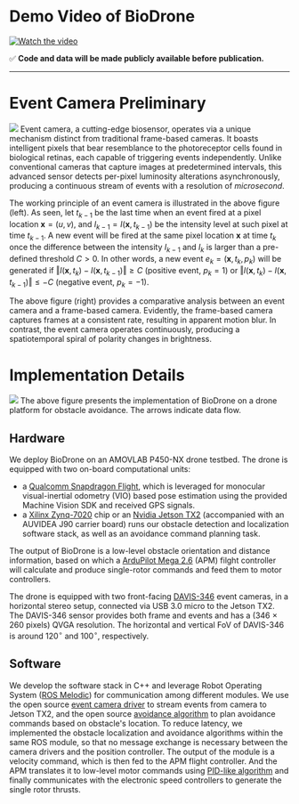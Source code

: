 # Demo Video of BioDrone

[![Watch the video](https://github.com/Event4Drone/BioDrone/blob/main/IMG/teaser.png)](https://youtu.be/Wt1sbAhmx9g)

✅ **Code and data will be made publicly available before publication.**

---
# Event Camera Preliminary
![](https://github.com/Event4Drone/BioDrone/blob/main/IMG/event-principle.png)
Event camera, a cutting-edge biosensor, operates via a unique mechanism distinct from traditional frame-based cameras. It boasts intelligent pixels that bear resemblance to the photoreceptor cells found in biological retinas, each capable of triggering events independently. 
Unlike conventional cameras that capture images at predetermined intervals, this advanced sensor detects per-pixel luminosity alterations asynchronously, producing a continuous stream of events with a resolution of *microsecond*.

The working principle of an event camera is illustrated in the above figure (left). 
As seen, let $t_{k-1}$ be the last time when an event fired at a pixel location $\boldsymbol{x} = (u, v)$, and $I_{k-1} = I(\boldsymbol{x}, t_{k-1})$ be the intensity level at such pixel at time $t_{k-1}$. 
A new event will be fired at the same pixel location $\boldsymbol{x}$ at time $t_k$ once the difference between the intensity $I_{k-1}$ and $I_k$ is larger than a pre-defined threshold $C > 0$. 
In other words, a new event $e_k = (\boldsymbol{x}, t_k, p_k)$ will be generated if $\Vert I(\boldsymbol{x}, t_{k}) - I(\boldsymbol{x}, t_{k-1}) \Vert \ge C$ (positive event, $p_k=1$) or $\Vert I(\boldsymbol{x}, t_{k}) - I(\boldsymbol{x}, t_{k-1}) \Vert \le -C$ (negative event, $p_k=-1$).

The above figure (right) provides a comparative analysis between an event camera and a frame-based camera. Evidently, the frame-based camera captures frames at a consistent rate, resulting in apparent motion blur. In contrast, the event camera operates continuously, producing a spatiotemporal spiral of polarity changes in brightness.



# Implementation Details
![](https://github.com/Event4Drone/BioDrone/blob/main/IMG/implementation.png)
The above figure presents the implementation of BioDrone on a drone platform for obstacle avoidance.
The arrows indicate data flow.

## Hardware

We deploy BioDrone on an AMOVLAB P450-NX drone testbed.
The drone is equipped with two on-board computational units:

* a [Qualcomm Snapdragon Flight](https://developer.qualcomm.com/hardware/qualcomm-flight-rb5), which is leveraged for monocular visual-inertial odometry (VIO) based pose estimation using the provided Machine Vision SDK and received GPS signals.
* a [Xilinx Zynq-7020](https://www.xilinx.com/products/boards-and-kits/1-571ww1.html) chip or an [Nvidia Jetson TX2](https://developer.nvidia.com/embedded/jetson-tx2) (accompanied with an AUVIDEA J90 carrier board) runs our obstacle detection and localization software stack, as well as an avoidance command planning task.

The output of BioDrone is a low-level obstacle orientation and distance information, based on which a [ArduPilot Mega 2.6](https://www.ardupilot.co.uk/) (APM) filght controller will calculate and produce single-rotor commands and feed them to motor controllers.

The drone is equipped with two front-facing [DAVIS-346](https://inivation.com/wp-content/uploads/2019/08/DAVIS346.pdf) event cameras, in a horizontal stereo setup, connected via USB 3.0 micro to the Jetson TX2.
The DAVIS-346 sensor provides both frame and events and has a (346 $\times$ 260 pixels) QVGA resolution.
The horizontal and vertical FoV of DAVIS-346 is around $120^\circ$ and $100^\circ$, respectively.

## Software
We develop the software stack in C++ and leverage Robot Operating System ([ROS Melodic](http://wiki.ros.org/melodic)) for communication among different modules.
We use the open source [event camera driver](https://github.com/uzh-rpg/rpg_dvs_ros) to stream events from camera to Jetson TX2, and the open source [avoidance algorithm](https://github.com/hku-mars/dyn_small_obs_avoidance) to plan avoidance commands based on obstacle's location.
To reduce latency, we implemented the obstacle localization and avoidance algorithms within the same ROS module, so that no message exchange is necessary between the camera drivers and the position controller.
The output of the module is a velocity command, which is then fed to the APM flight controller.
And the APM translates it to low-level motor commands using [PID-like algorithm](https://github.com/prgumd/EVDodgeNet) and finally communicates with the electronic speed controllers to generate the single rotor thrusts. 
